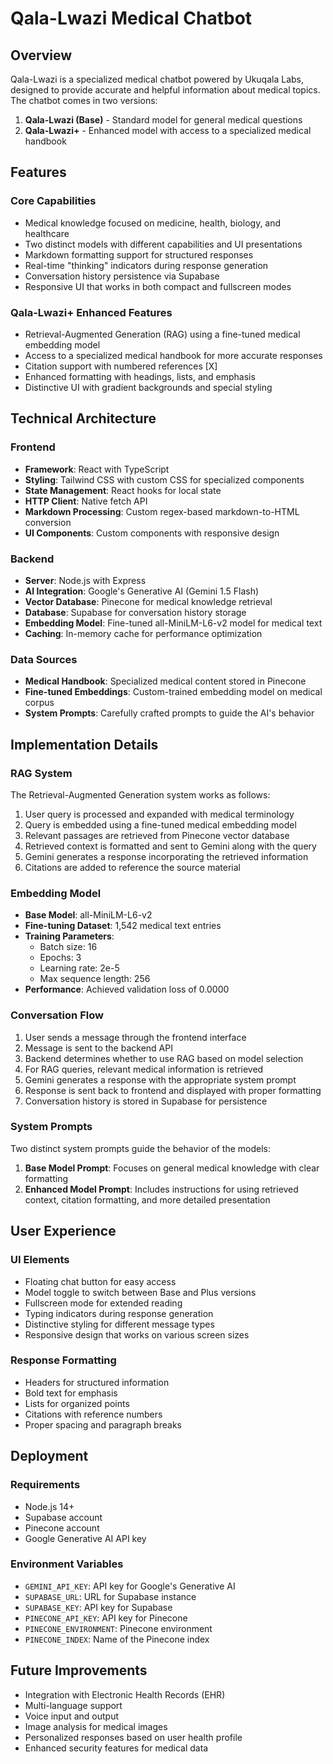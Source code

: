 # Qala-Lwazi Medical Chatbot

## Overview
Qala-Lwazi is a specialized medical chatbot powered by Ukuqala Labs, designed to provide accurate and helpful information about medical topics. The chatbot comes in two versions:

1. **Qala-Lwazi (Base)** - Standard model for general medical questions
2. **Qala-Lwazi+** - Enhanced model with access to a specialized medical handbook

## Features

### Core Capabilities
- Medical knowledge focused on medicine, health, biology, and healthcare
- Two distinct models with different capabilities and UI presentations
- Markdown formatting support for structured responses
- Real-time "thinking" indicators during response generation
- Conversation history persistence via Supabase
- Responsive UI that works in both compact and fullscreen modes

### Qala-Lwazi+ Enhanced Features
- Retrieval-Augmented Generation (RAG) using a fine-tuned medical embedding model
- Access to a specialized medical handbook for more accurate responses
- Citation support with numbered references [X]
- Enhanced formatting with headings, lists, and emphasis
- Distinctive UI with gradient backgrounds and special styling

## Technical Architecture

### Frontend
- **Framework**: React with TypeScript
- **Styling**: Tailwind CSS with custom CSS for specialized components
- **State Management**: React hooks for local state
- **HTTP Client**: Native fetch API
- **Markdown Processing**: Custom regex-based markdown-to-HTML conversion
- **UI Components**: Custom components with responsive design

### Backend
- **Server**: Node.js with Express
- **AI Integration**: Google's Generative AI (Gemini 1.5 Flash)
- **Vector Database**: Pinecone for medical knowledge retrieval
- **Database**: Supabase for conversation history storage
- **Embedding Model**: Fine-tuned all-MiniLM-L6-v2 model for medical text
- **Caching**: In-memory cache for performance optimization

### Data Sources
- **Medical Handbook**: Specialized medical content stored in Pinecone
- **Fine-tuned Embeddings**: Custom-trained embedding model on medical corpus
- **System Prompts**: Carefully crafted prompts to guide the AI's behavior

## Implementation Details

### RAG System
The Retrieval-Augmented Generation system works as follows:
1. User query is processed and expanded with medical terminology
2. Query is embedded using a fine-tuned medical embedding model
3. Relevant passages are retrieved from Pinecone vector database
4. Retrieved context is formatted and sent to Gemini along with the query
5. Gemini generates a response incorporating the retrieved information
6. Citations are added to reference the source material

### Embedding Model
- **Base Model**: all-MiniLM-L6-v2
- **Fine-tuning Dataset**: 1,542 medical text entries
- **Training Parameters**: 
  - Batch size: 16
  - Epochs: 3
  - Learning rate: 2e-5
  - Max sequence length: 256
- **Performance**: Achieved validation loss of 0.0000

### Conversation Flow
1. User sends a message through the frontend interface
2. Message is sent to the backend API
3. Backend determines whether to use RAG based on model selection
4. For RAG queries, relevant medical information is retrieved
5. Gemini generates a response with the appropriate system prompt
6. Response is sent back to frontend and displayed with proper formatting
7. Conversation history is stored in Supabase for persistence

### System Prompts
Two distinct system prompts guide the behavior of the models:
1. **Base Model Prompt**: Focuses on general medical knowledge with clear formatting
2. **Enhanced Model Prompt**: Includes instructions for using retrieved context, citation formatting, and more detailed presentation

## User Experience

### UI Elements
- Floating chat button for easy access
- Model toggle to switch between Base and Plus versions
- Fullscreen mode for extended reading
- Typing indicators during response generation
- Distinctive styling for different message types
- Responsive design that works on various screen sizes

### Response Formatting
- Headers for structured information
- Bold text for emphasis
- Lists for organized points
- Citations with reference numbers
- Proper spacing and paragraph breaks

## Deployment

### Requirements
- Node.js 14+
- Supabase account
- Pinecone account
- Google Generative AI API key

### Environment Variables
- `GEMINI_API_KEY`: API key for Google's Generative AI
- `SUPABASE_URL`: URL for Supabase instance
- `SUPABASE_KEY`: API key for Supabase
- `PINECONE_API_KEY`: API key for Pinecone
- `PINECONE_ENVIRONMENT`: Pinecone environment
- `PINECONE_INDEX`: Name of the Pinecone index

## Future Improvements
- Integration with Electronic Health Records (EHR)
- Multi-language support
- Voice input and output
- Image analysis for medical images
- Personalized responses based on user health profile
- Enhanced security features for medical data
